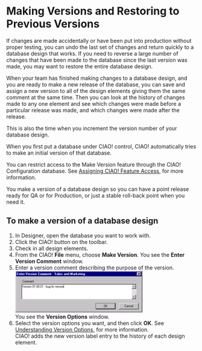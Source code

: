 # Making Versions and Restoring to Previous Versions

If changes are made accidentally or have been put into production without proper testing, you can undo the last set of changes and return quickly to a database design that works. If you need to reverse a large number of changes that have been made to the database since the last version was made, you may want to restore the entire database design.

When your team has finished making changes to a database design, and you are ready to make a new release of the database, you can save and assign a new version to all of the design elements giving them the same comment at the same time. Then you can look at the history of changes made to any one element and see which changes were made before a particular release was made, and which changes were made after the release.

This is also the time when you increment the version number of your database design.

When you first put a database under CIAO! control, CIAO! automatically tries to make an initial version of that database.

You can restrict access to the Make Version feature through the CIAO! Configuration database. See [Assigning CIAO! Feature Access](featureaccess.md), for more information.

You make a version of a database design so you can have a point release ready for QA or for Production, or just a stable roll-back point when you need it. 

## To make a version of a database design
1. In Designer, open the database you want to work with.
2. Click the CIAO! button on the toolbar.
3. Check in all design elements.
4. From the CIAO! **File** menu, choose **Make Version**. You see the **Enter Version Comment** window.
5. Enter a version comment describing the purpose of the version.  
   ![Version Comment](img/version.png)  
   You see the **Version Options** window.
6. Select the version options you want, and then click **OK**. See [Understanding Version Options](versionoptions.md), for more information.  
   CIAO! adds the new version label entry to the history of each design element. 
